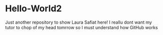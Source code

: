 # Hello-World2
Just another repository to show Laura
Safiat here! I reallu dont want my tutor to chop of my head tomrrow so I must understand how GitHub works
